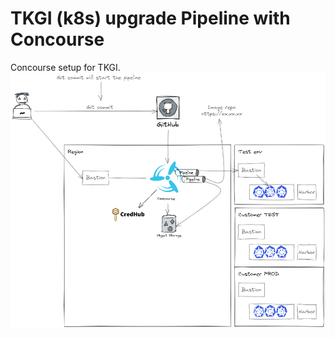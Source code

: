 # TKGI (k8s) upgrade Pipeline with Concourse 

Concourse setup for TKGI.
![Concourse](Concourse-with-TKGI.png)





